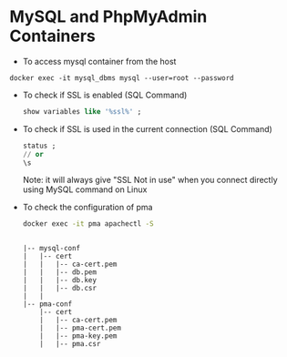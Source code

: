 # MySQL and PhpMyAdmin Containers

- To access mysql container from the host
```
docker exec -it mysql_dbms mysql --user=root --password
```

- To check if SSL is enabled (SQL Command)
  ```sql
  show variables like '%ssl%' ;
  ```

- To check if SSL is used in the current connection (SQL Command)
  ```sql
  status ;
  // or
  \s
  ```
  Note: it will always give "SSL Not in use" when you connect directly using MySQL command on Linux

- To check the configuration of pma
  ```bash
  docker exec -it pma apachectl -S
  ```

  ```

  |-- mysql-conf
  |   |-- cert
  |   |   |-- ca-cert.pem
  |   |   |-- db.pem
  |   |   |-- db.key
  |   |   |-- db.csr
  |   |
  |-- pma-conf
      |-- cert
      |   |-- ca-cert.pem
      |   |-- pma-cert.pem
      |   |-- pma-key.pem
      |   |-- pma.csr

  ```